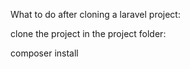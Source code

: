 What to do after cloning a laravel project:

clone the project
in the project folder:

composer install